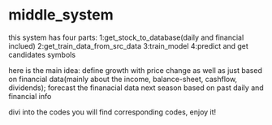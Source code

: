 # middle_system

this system has four parts:
1:get_stock_to_database(daily and financial inclued)
2:get_train_data_from_src_data
3:train_model
4:predict and get candidates symbols

here is the main idea: define growth with price change as well as just based on financial data(mainly about the income, balance-sheet, cashflow, dividends); 
forecast the finanacial data next season based on past daily and financial info

divi into the codes you will find corresponding codes, enjoy it!
